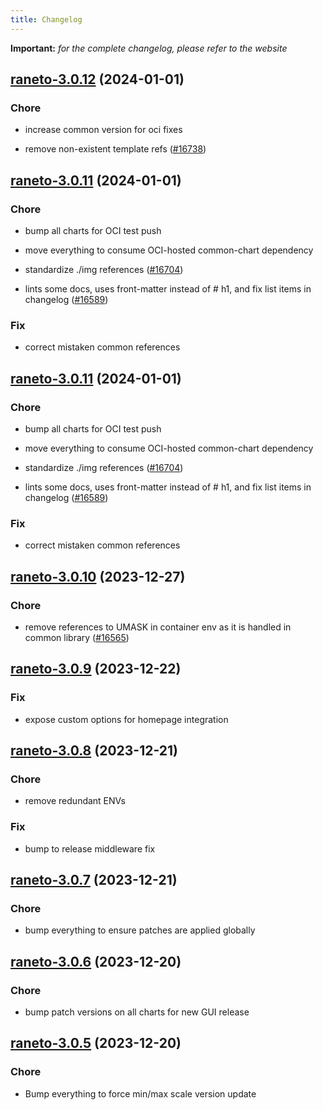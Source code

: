 ```yaml
---
title: Changelog
---
```


**Important:**
*for the complete changelog, please refer to the website*



## [raneto-3.0.12](https://github.com/truecharts/charts/compare/raneto-3.0.11...raneto-3.0.12) (2024-01-01)

### Chore



- increase common version for oci fixes

- remove non-existent template refs ([#16738](https://github.com/truecharts/charts/issues/16738))


## [raneto-3.0.11](https://github.com/truecharts/charts/compare/raneto-3.0.10...raneto-3.0.11) (2024-01-01)

### Chore



- bump all charts for OCI test push

- move everything to consume OCI-hosted common-chart dependency

- standardize ./img references ([#16704](https://github.com/truecharts/charts/issues/16704))

- lints some docs, uses front-matter instead of # h1, and fix list items in changelog ([#16589](https://github.com/truecharts/charts/issues/16589))

### Fix



- correct mistaken common references


## [raneto-3.0.11](https://github.com/truecharts/charts/compare/raneto-3.0.10...raneto-3.0.11) (2024-01-01)

### Chore



- bump all charts for OCI test push

- move everything to consume OCI-hosted common-chart dependency

- standardize ./img references ([#16704](https://github.com/truecharts/charts/issues/16704))

- lints some docs, uses front-matter instead of # h1, and fix list items in changelog ([#16589](https://github.com/truecharts/charts/issues/16589))

### Fix



- correct mistaken common references
## [raneto-3.0.10](https://github.com/truecharts/charts/compare/raneto-3.0.9...raneto-3.0.10) (2023-12-27)

### Chore

- remove references to UMASK in container env as it is handled in common library ([#16565](https://github.com/truecharts/charts/issues/16565))

## [raneto-3.0.9](https://github.com/truecharts/charts/compare/raneto-3.0.8...raneto-3.0.9) (2023-12-22)

### Fix

- expose custom options for homepage integration

## [raneto-3.0.8](https://github.com/truecharts/charts/compare/raneto-3.0.7...raneto-3.0.8) (2023-12-21)

### Chore

- remove redundant ENVs

### Fix

- bump to release middleware fix

## [raneto-3.0.7](https://github.com/truecharts/charts/compare/raneto-3.0.6...raneto-3.0.7) (2023-12-21)

### Chore

- bump everything to ensure patches are applied globally

## [raneto-3.0.6](https://github.com/truecharts/charts/compare/raneto-3.0.5...raneto-3.0.6) (2023-12-20)

### Chore

- bump patch versions on all charts for new GUI release

## [raneto-3.0.5](https://github.com/truecharts/charts/compare/raneto-3.0.4...raneto-3.0.5) (2023-12-20)

### Chore

- Bump everything to force min/max scale version update
